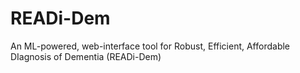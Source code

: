 # READi-Dem
An ML-powered, web-interface tool for Robust, Efficient, Affordable DIagnosis of Dementia (READi-Dem)
